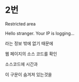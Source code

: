 # 2번

Restricted area

Hello stranger. Your IP is logging...


라는 정보 밖에 없기 때문에

웹 페이지의 소스 코드를 확인

소스코드에 시간과 

<!-- if you access admin.php i will kick your ass -->

이 구문이 숨겨져 있는것을 
